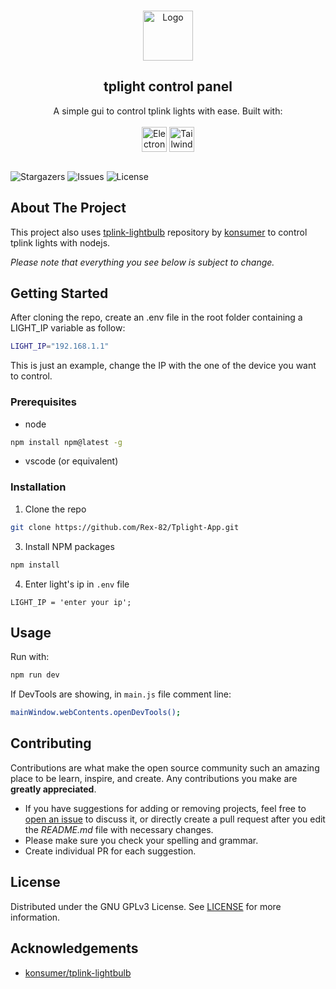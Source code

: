 <br/>
<p align="center">
  <a href="https://github.com/Rex-82/Tplight-App">
    <img src="https://cdn-icons-png.flaticon.com/512/3681/3681914.png" alt="Logo" width="80" height="80">
  </a>

  <h2 align="center">tplight control panel
</h2>

  <p align="center">
    A simple gui to control tplink lights with ease. Built with:
<br>
<br>
<a href="https://www.electronjs.org/"><img align="center" alt="Electron" width="40" height="40" src="https://upload.wikimedia.org/wikipedia/commons/thumb/9/91/Electron_Software_Framework_Logo.svg/2048px-Electron_Software_Framework_Logo.svg.png"></a> 
<a href="https://tailwindcss.com/"><img align="center" alt="Tailwind" width="40" height="40" src="https://files.raycast.com/sjxs3pxsc6k63ju0fzv8l3cu4v90"></a>
    <br/>
    <br/>
  </p>
</p>

![Stargazers](https://img.shields.io/github/stars/Rex-82/Tplight-App?style=social) ![Issues](https://img.shields.io/github/issues/Rex-82/Tplight-App) ![License](https://img.shields.io/github/license/Rex-82/Tplight-App) 

## About The Project

This project also uses [tplink-lightbulb](https://github.com/konsumer/tplink-lightbulb) repository by [konsumer](https://github.com/konsumer/tplink-lightbulb/commits?author=konsumer) to control tplink lights with nodejs.

_Please note that everything you see below is subject to change._

## Getting Started

After cloning the repo, create an .env file in the root folder containing a LIGHT_IP variable as follow:
```sh
LIGHT_IP="192.168.1.1"
```
This is just an example, change the IP with the one of the device you want to control.

### Prerequisites

* node

```sh
npm install npm@latest -g
```
* vscode (or equivalent)

### Installation

1. Clone the repo

```sh
git clone https://github.com/Rex-82/Tplight-App.git
```

3. Install NPM packages

```sh
npm install
```

4. Enter light's ip in `.env` file

```JS
LIGHT_IP = 'enter your ip';
```

## Usage

Run with:
```sh
npm run dev
```
If DevTools are showing, in ``main.js`` file comment line:
```sh 
mainWindow.webContents.openDevTools();
``` 


## Contributing

Contributions are what make the open source community such an amazing place to be learn, inspire, and create. Any contributions you make are **greatly appreciated**.
* If you have suggestions for adding or removing projects, feel free to [open an issue](https://github.com/Rex-82/Tplight-App/issues/new) to discuss it, or directly create a pull request after you edit the *README.md* file with necessary changes.
* Please make sure you check your spelling and grammar.
* Create individual PR for each suggestion.

## License

Distributed under the GNU GPLv3 License. See [LICENSE](https://github.com/Rex-82/Tplight-App/blob/main/LICENSE.md) for more information.

## Acknowledgements

* [konsumer/tplink-lightbulb](https://github.com/konsumer/tplink-lightbulb)
